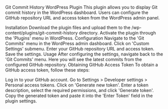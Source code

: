 Git Commit History WordPress Plugin
This plugin allows you to display Git commit history in the WordPress dashboard. Users can configure the GitHub repository URL and access token from the WordPress admin panel.

Installation
Download the plugin files and upload them to the /wp-content/plugins/git-commit-history directory.
Activate the plugin through the 'Plugins' menu in WordPress.
Configuration
Navigate to the 'Git Commits' menu in the WordPress admin dashboard.
Click on 'Custom Settings' submenu.
Enter your GitHub repository URL and access token.
Save the settings.
Usage
After configuring the settings, navigate back to the 'Git Commits' menu.
Here you will see the latest commits from the configured GitHub repository.
Obtaining GitHub Access Token
To obtain a GitHub access token, follow these steps:

Log in to your GitHub account.
Go to Settings > Developer settings > Personal access tokens.
Click on 'Generate new token'.
Enter a token description, select the required permissions, and click 'Generate token'.
Copy the generated token and paste it into the 'Enter Token' field in the plugin settings.